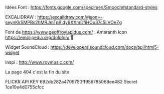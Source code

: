 Idées Font :
https://fonts.google.com/specimen/Smooch#standard-styles

EXCALIDRAW :
https://excalidraw.com/#json=-seynKkSMPBs2hMRJmTp9,dy6XXmDfiHOu37c5LVOeZg

Font de https://www.geoffroylapidus.com/ : Amaranth
Icon https://emojipedia.org/dolphin/ 🐬

Widget SoundCloud : https://developers.soundcloud.com/docs/api/html5-widget

Inspi : http://www.roymusic.com/

La page 404 c'est la fin du site

FLICKR API KEY
692db282a4709750ff959785068ee482
Secret 1ce10e4d0755cfcc
